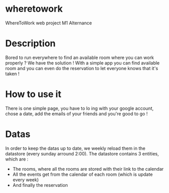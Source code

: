 # wheretowork
WhereToWork web project M1 Alternance

# Description
Bored to run everywhere to find an available room where you can work properly ? We have the solution ! With a simple app you can find available room and you can even do the reservation to let everyone knows that it's taken !

# How to use it
There is one simple page, you have to lo ing with your google account, chose a date, add the emails of your friends and you're good to go !

# Datas
In order to keep the datas up to date, we weekly reload them in the datastore (every sunday arround 2:00).
The datastore contains 3 entities, which are :

- The rooms, where all the rooms are stored with their link to the calendar
- All the events get from the calendar of each room (which is update every week)
- And finally the reservation
 
 

